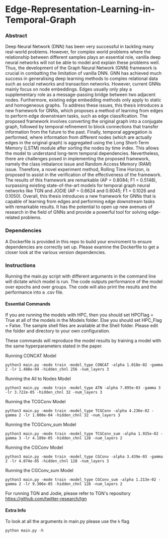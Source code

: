 # Edge-Representation-Learning-in-Temporal-Graph

### Abstract
Deep Neural Network (DNN) has been very successful in tackling many real-world problems. However, for complex world problems where the relationship between different samples plays an essential role, vanilla deep neural networks will not be able to model and explain these problems well. Thus, the development of the Graph Neural Network (GNN) framework is crucial in combatting the limitation of vanilla DNN. GNN has achieved much success in generalising deep learning methods to complex relational data such as social networks and transaction networks. However, current GNNs mainly focus on node embeddings. Edges usually only play a supplementary role as a message-passing bridge between two adjacent nodes. Furthermore, existing edge embedding methods only apply to static and homogeneous graphs. To address these issues, this thesis introduces a new framework for GNNs, which proposes a method of learning from edges to perform edge downstream tasks, such as edge classification. The proposed framework involves converting the original graph into a conjugate graph, followed by temporal refinement to block connections that transfer information from the future to the past. Finally, temporal aggregation is performed, where information from different nodes (which are actually edges in the original graph) is aggregated using the Long Short-Term Memory (LSTM) module after sorting the nodes by time index. This allows the model to understand long-term temporal dependencies. Nevertheless, there are challenges posed in implementing the proposed framework, namely the class imbalance issue and Random Access Memory (RAM) issue. Therefore, a novel experiment method, Rolling Time Horizon, is proposed to assist in the verification of the effectiveness of the framework.  The results of this framework are remarkable (AP = 0.8084; F1 = 0.5148), surpassing existing state-of-the-art models for temporal graph neural networks like TGN and JODIE (AP = 0.6624 and 0.6045; F1 = 0.1026 and 0.1050). Overall, this thesis introduces a new framework for GNNs that is capable of learning from edges and performing edge downstream tasks with remarkable results. It has the potential to open up new avenues of research in the field of GNNs and provide a powerful tool for solving edge-related problems.


### Dependencies
A Dockerfile is provided in this repo to build your enviroment to ensure dependencies are correctly set up. Please examine the Dockerfile to get a closer look at the various version dependencies.

### Instructions 
Running the main.py script with different arguments in the command line will dictate which model is run. The code outputs performance of the model 
over epochs and over groups. The code will also print the results and the performance into a .csv file. 

#### Essential Commands

If you are running the models with HPC, then you should set HPCFlag = True at all of the models in the Models folder. Else you should set HPC_Flag = False.
The sample shell files are available at the Shell folder.
Please edit the folder and directory to your own configuration.

These commands will reproduce the model results by training a model with the same hyperparameters stated in the paper.

Running CONCAT Model
```
python3 main.py -mode train -model_type CONCAT -alpha 1.018e-02 -gamma 2 -lr 1.488e-04 -hidden_chnl 256 -num_layers 3
```
Running the All to Nodes Model
```
python3 main.py -mode train -model_type ATN -alpha 7.895e-03 -gamma 3 -lr 3.722e-05 -hidden_chnl 32 -num_layers 3
```

Running the TCGConv Model
```
python3 main.py -mode train -model_type TCGConv -alpha 4.236e-02 -gamma 2 -lr 1.000e-04 -hidden_chnl 32 -num_layers 3
```

Running the TCGConv_sum Model
```
python3 main.py -mode train -model_type TCGConv_sum -alpha 1.935e-02 -gamma 3 -lr 4.189e-05 -hidden_chnl 128 -num_layers 2
```

Running the CGConv Model
```
python3 main.py -mode train -model_type CGConv -alpha 3.439e-03 -gamma 2 -lr 4.074e-05 -hidden_chnl 128 -num_layers 3
```

Running the CGConv_sum Model
```
python3 main.py -mode train -model_type CGConv_sum -alpha 1.213e-02 -gamma 2 -lr 9.306e-05 -hidden_chnl 128 -num_layers 2
```

For running TGN and Jodie, please refer to TGN's repository https://github.com/twitter-research/tgn

#### Extra Info
To look at all the arguments in main.py please use the `h` flag
```
python main.py -h
```

